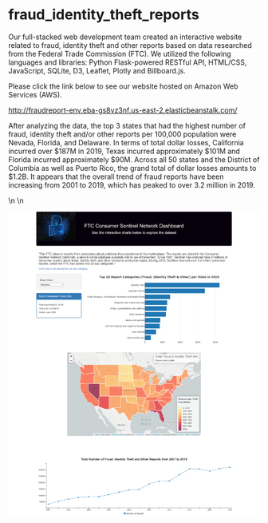 # fraud_identity_theft_reports

Our full-stacked web development team created an interactive website related to fraud, identity theft and other reports based on data researched from the Federal Trade Commission (FTC).  We utilized the following languages and libraries: Python Flask-powered RESTful API, HTML/CSS, JavaScript, SQLite, D3, Leaflet, Plotly and Billboard.js.

Please click the link below to see our website hosted on Amazon Web Services (AWS).

http://fraudreport-env.eba-gs8vz3nf.us-east-2.elasticbeanstalk.com/

After analyzing the data, the top 3 states that had the highest number of fraud, identity theft and/or other reports per 100,000 population were Nevada, Florida, and Delaware.  In terms of total dollar losses, California incurred over $187M in 2019, Texas incurred approximately $101M and Florida incurred approximately $90M.  Across all 50 states and the District of Columbia as well as Puerto Rico, the grand total of dollar losses amounts to $1.2B.  It appears that the overall trend of fraud reports have been increasing from 2001 to 2019, which has peaked to over 3.2 million in 2019.

\n
\n

![](Screenshot.png)
